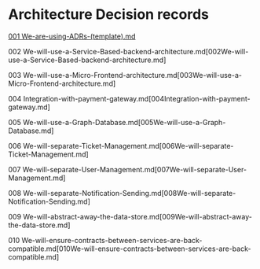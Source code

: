 # Architecture Decision records

[001 We-are-using-ADRs-(template).md](001We-are-using-ADRs-(template).md)

002 We-will-use-a-Service-Based-backend-architecture.md[002We-will-use-a-Service-Based-backend-architecture.md]

003 We-will-use-a-Micro-Frontend-architecture.md[003We-will-use-a-Micro-Frontend-architecture.md]

004 Integration-with-payment-gateway.md[004Integration-with-payment-gateway.md]

005 We-will-use-a-Graph-Database.md[005We-will-use-a-Graph-Database.md]

006 We-will-separate-Ticket-Management.md[006We-will-separate-Ticket-Management.md]

007 We-will-separate-User-Management.md[007We-will-separate-User-Management.md]

008 We-will-separate-Notification-Sending.md[008We-will-separate-Notification-Sending.md]

009 We-will-abstract-away-the-data-store.md[009We-will-abstract-away-the-data-store.md]

010 We-will-ensure-contracts-between-services-are-back-compatible.md[010We-will-ensure-contracts-between-services-are-back-compatible.md]
